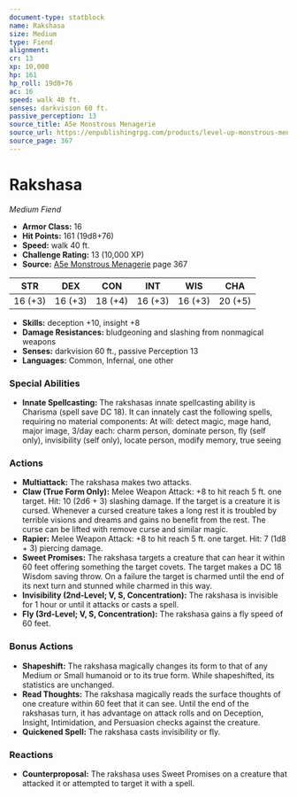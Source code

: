 ```yaml
---
document-type: statblock
name: Rakshasa
size: Medium
type: Fiend
alignment: 
cr: 13
xp: 10,000
hp: 161
hp_roll: 19d8+76
ac: 16
speed: walk 40 ft.
senses: darkvision 60 ft. 
passive_perception: 13
source_title: A5e Monstrous Menagerie
source_url: https://enpublishingrpg.com/products/level-up-monstrous-menagerie-a5e
source_page: 367
---
```


# Rakshasa

*Medium* *Fiend*

- **Armor Class:** 16
- **Hit Points:** 161 (19d8+76)
- **Speed:** walk 40 ft.
- **Challenge Rating:** 13 (10,000 XP)
- **Source:** [A5e Monstrous Menagerie](https://enpublishingrpg.com/products/level-up-monstrous-menagerie-a5e) page 367

| STR | DEX | CON | INT | WIS | CHA |
| --- | --- | --- | --- | --- | --- |
| 16 (+3) | 16 (+3) | 18 (+4) | 16 (+3) | 16 (+3) | 20 (+5) |

- **Skills:** deception +10, insight +8
- **Damage Resistances:** bludgeoning and slashing from nonmagical weapons
- **Senses:** darkvision 60 ft., passive Perception 13
- **Languages:** Common, Infernal, one other

### Special Abilities

- **Innate Spellcasting:** The rakshasas innate spellcasting ability is Charisma (spell save DC 18). It can innately cast the following spells, requiring no material components: At will: detect magic, mage hand, major image, 3/day each: charm person, dominate person, fly (self only), invisibility (self only), locate person, modify memory, true seeing

### Actions

- **Multiattack:** The rakshasa makes two attacks.
- **Claw (True Form Only):** Melee Weapon Attack: +8 to hit  reach 5 ft.  one target. Hit: 10 (2d6 + 3) slashing damage. If the target is a creature  it is cursed. Whenever a cursed creature takes a long rest  it is troubled by terrible visions and dreams and gains no benefit from the rest. The curse can be lifted with remove curse and similar magic.
- **Rapier:** Melee Weapon Attack: +8 to hit  reach 5 ft.  one target. Hit: 7 (1d8 + 3) piercing damage.
- **Sweet Promises:** The rakshasa targets a creature that can hear it within 60 feet  offering something the target covets. The target makes a DC 18 Wisdom saving throw. On a failure  the target is charmed until the end of its next turn  and stunned while charmed in this way.
- **Invisibility (2nd-Level; V, S, Concentration):** The rakshasa is invisible for 1 hour or until it attacks or casts a spell.
- **Fly (3rd-Level; V, S, Concentration):** The rakshasa gains a fly speed of 60 feet.

### Bonus Actions

- **Shapeshift:** The rakshasa magically changes its form to that of any Medium or Small humanoid or to its true form. While shapeshifted, its statistics are unchanged.
- **Read Thoughts:** The rakshasa magically reads the surface thoughts of one creature within 60 feet that it can see. Until the end of the rakshasas turn, it has advantage on attack rolls and on Deception, Insight, Intimidation, and Persuasion checks against the creature.
- **Quickened Spell:** The rakshasa casts invisibility or fly.

### Reactions

- **Counterproposal:** The rakshasa uses Sweet Promises on a creature that attacked it or attempted to target it with a spell.
